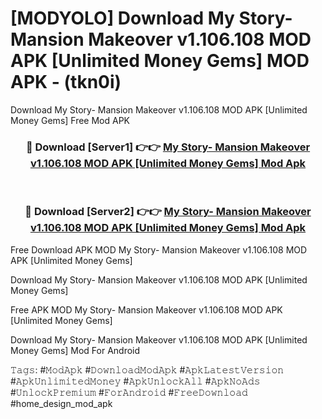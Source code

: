 # [MODYOLO] Download My Story- Mansion Makeover v1.106.108 MOD APK [Unlimited Money Gems] MOD APK - (tkn0i)
Download My Story- Mansion Makeover v1.106.108 MOD APK [Unlimited Money Gems] Free Mod APK

<div align="center">
<h3>🔴 Download [Server1] 👉👉 <a href="https://apk-comot.site?title=My_Story-_Mansion_Makeover_v1.106.108_MOD_APK_[Unlimited_Money_Gems]">My Story- Mansion Makeover v1.106.108 MOD APK [Unlimited Money Gems] Mod Apk</a></h3><br>

<h3>🔴 Download [Server2] 👉👉 <a href="https://apk-comot.site?title=My_Story-_Mansion_Makeover_v1.106.108_MOD_APK_[Unlimited_Money_Gems]">My Story- Mansion Makeover v1.106.108 MOD APK [Unlimited Money Gems] Mod Apk</a></h3>
</div>


Free Download APK MOD My Story- Mansion Makeover v1.106.108 MOD APK [Unlimited Money Gems]

Download My Story- Mansion Makeover v1.106.108 MOD APK [Unlimited Money Gems] 

Free APK MOD My Story- Mansion Makeover v1.106.108 MOD APK [Unlimited Money Gems] 

Download My Story- Mansion Makeover v1.106.108 MOD APK [Unlimited Money Gems] Mod For Android

𝚃𝚊𝚐𝚜: #𝙼𝚘𝚍𝙰𝚙𝚔 #𝙳𝚘𝚠𝚗𝚕𝚘𝚊𝚍𝙼𝚘𝚍𝙰𝚙𝚔 #𝙰𝚙𝚔𝙻𝚊𝚝𝚎𝚜𝚝𝚅𝚎𝚛𝚜𝚒𝚘𝚗 #𝙰𝚙𝚔𝚄𝚗𝚕𝚒𝚖𝚒𝚝𝚎𝚍𝙼𝚘𝚗𝚎𝚢 #𝙰𝚙𝚔𝚄𝚗𝚕𝚘𝚌𝚔𝙰𝚕𝚕 #𝙰𝚙𝚔𝙽𝚘𝙰𝚍𝚜 #𝚄𝚗𝚕𝚘𝚌𝚔𝙿𝚛𝚎𝚖𝚒𝚞𝚖 #𝙵𝚘𝚛𝙰𝚗𝚍𝚛𝚘𝚒𝚍 #𝙵𝚛𝚎𝚎𝙳𝚘𝚠𝚗𝚕𝚘𝚊𝚍 #home_design_mod_apk